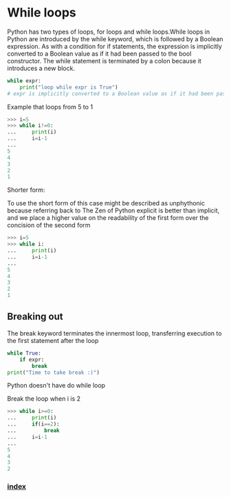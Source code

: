 # While loops
Python has two types of loops, for loops and while loops.While loops in Python are introduced by the while keyword, which is followed by a Boolean expression. As with a condition for if statements, the expression is implicitly converted to a Boolean value as if it had been passed to the bool constructor. The while statement is terminated by a colon because it introduces a new block.
```python
while expr:
    print("loop while expr is True")
# expr is implicitly converted to a Boolean value as if it had been passed to the bool constructor
```
Example that loops from 5 to 1
```python
>>> i=5               
>>> while i!=0:       
...     print(i)      
...     i=i-1         
...                   
5                     
4                     
3                     
2                     
1        
```
Shorter form:

To use the short form of this case might be described as unphythonic because referring back to The Zen of Python explicit is better than implicit, and we place a higher value on the readability of the first form over the concision of the second form
```python
>>> i=5           
>>> while i:      
...     print(i)  
...     i=i-1     
...               
5                 
4                 
3                 
2                 
1                 
```
## Breaking out
The break keyword terminates the innermost loop, transferring execution to the first statement after the loop
```python
while True:
    if expr:
        break
print("Time to take break :)")
```
Python doesn't have do while loop

Break the loop when i is 2
```python
>>> while i>=0:   
...     print(i)  
...     if(i==2):
...         break
...     i=i-1     
...               
5                 
4                 
3                 
2
```               
### [index](index.html)

